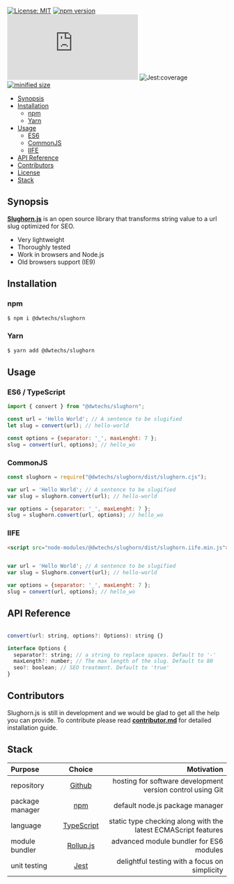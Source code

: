 [![License: MIT](https://img.shields.io/npm/l/@dwtechs/slughorn.svg?color=brightgreen)](https://opensource.org/licenses/MIT)
[![npm version](https://badge.fury.io/js/%40dwtechs%2Fslughorn.svg)](https://www.npmjs.com/package/@dwtechs/slughorn)
[![last version release date](https://img.shields.io/github/release-date/DWTechs/Slughorn.js)](https://www.npmjs.com/package/@dwtechs/slughorn)
![Jest:coverage](https://img.shields.io/badge/Jest:coverage-100%25-brightgreen.svg)
[![minified size](https://img.shields.io/bundlephobia/min/@dwtechs/slughorn?color=brightgreen)](https://www.npmjs.com/package/@dwtechs/slughorn)

- [Synopsis](#synopsis)
- [Installation](#installation)
  - [npm](#npm)
  - [Yarn](#yarn)
- [Usage](#usage)
  - [ES6](#es6)
  - [CommonJS](#commonjs)
  - [IIFE](#iife)
- [API Reference](#api-reference)
- [Contributors](#contributors)
- [License](#license)
- [Stack](#stack)

## Synopsis

**[Slughorn.js](https://github.com/DWTechs/Slughorn.js)** is an open source library that transforms string value to a url slug optimized for SEO.

- Very lightweight
- Thoroughly tested
- Work in browsers and Node.js
- Old browsers support (IE9)

## Installation

### npm

```bash
$ npm i @dwtechs/slughorn
```

### Yarn

```bash
$ yarn add @dwtechs/slughorn
```

## Usage

### ES6 / TypeScript

```javascript
import { convert } from "@dwtechs/slughorn";

const url = 'Hello World'; // A sentence to be slugified
let slug = convert(url); // hello-world

const options = {separator: '_', maxLenght: 7 };
slug = convert(url, options); // hello_wo
```

### CommonJS

```javascript
const slughorn = require("@dwtechs/slughorn/dist/slughorn.cjs");

var url = 'Hello World'; // A sentence to be slugified
var slug = slughorn.convert(url); // hello-world

var options = {separator: '_', maxLenght: 7 };
slug = slughorn.convert(url, options); // hello_wo
```

### IIFE

```html
<script src="node-modules/@dwtechs/slughorn/dist/slughorn.iife.min.js"></script>
```

```javascript

var url = 'Hello World'; // A sentence to be slugified
var slug = Slughorn.convert(url); // hello-world

var options = {separator: '_', maxLenght: 7 };
slug = convert(url, options); // hello_wo
```

## API Reference

```javascript

convert(url: string, options?: Options): string {}

interface Options {
  separator?: string; // a string to replace spaces. Default to '-'
  maxLength?: number; // The max length of the slug. Default to 80
  seo?: boolean; // SEO treatment. Default to 'true'
}

```


## Contributors

Slughorn.js is still in development and we would be glad to get all the help you can provide.
To contribute please read **[contributor.md](https://github.com/DWTechs/Slughorn.js/blob/main/contributor.md)** for detailed installation guide.


## Stack

| Purpose         |                    Choice                    |                                                     Motivation |
| :-------------- | :------------------------------------------: | -------------------------------------------------------------: |
| repository      |        [Github](https://github.com/)         |     hosting for software development version control using Git |
| package manager |     [npm](https://www.npmjs.com/get-npm)     |                                default node.js package manager |
| language        | [TypeScript](https://www.typescriptlang.org) | static type checking along with the latest ECMAScript features |
| module bundler  |      [Rollup.js](https://rollupjs.org)       |                        advanced module bundler for ES6 modules |
| unit testing    |          [Jest](https://jestjs.io/)          |                  delightful testing with a focus on simplicity |
